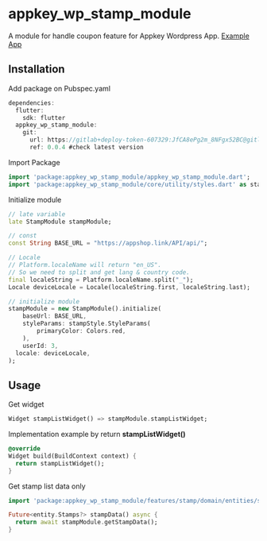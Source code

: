 # appkey_wp_stamp_module

A module for handle coupon feature for Appkey Wordpress App.
[Example App](https://gitlab.com/appkey.jp/appkey-wp-module-example-app)

## Installation

Add package on Pubspec.yaml

```dart
dependencies:
  flutter:
    sdk: flutter
  appkey_wp_stamp_module:
    git:
      url: https://gitlab+deploy-token-607329:JfCA8ePg2m_8NFgx52BC@gitlab.com/appkey.jp/appkey-wp-stamp-module.git
      ref: 0.0.4 #check latest version
```

Import Package

```dart
import 'package:appkey_wp_stamp_module/appkey_wp_stamp_module.dart';
import 'package:appkey_wp_stamp_module/core/utility/styles.dart' as stampStyle;
```

Initialize module

```dart
// late variable
late StampModule stampModule;

// const
const String BASE_URL = "https://appshop.link/API/api/";

// Locale
// Platform.localeName will return "en_US".
// So we need to split and get lang & country code.
final localeString = Platform.localeName.split("_");
Locale deviceLocale = Locale(localeString.first, localeString.last);

// initialize module
stampModule = new StampModule().initialize(
	baseUrl: BASE_URL,
	styleParams: stampStyle.StyleParams(
		primaryColor: Colors.red,
	),
	userId: 3,
  locale: deviceLocale,
);
```

## Usage

Get widget

```dart
Widget stampListWidget() => stampModule.stampListWidget;
```

Implementation example by return **stampListWidget()**
```dart
@override
Widget build(BuildContext context) {
  return stampListWidget();
}
```

Get stamp list data only
```dart
import 'package:appkey_wp_stamp_module/features/stamp/domain/entities/stamps.dart' as entity;

Future<entity.Stamps?> stampData() async {
  return await stampModule.getStampData();
}
```